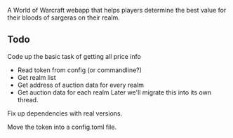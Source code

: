 A World of Warcraft webapp that helps players determine the best value for their bloods of sargeras on their realm.

Todo
----

Code up the basic task of getting all price info
  - Read token from config (or commandline?)
  - Get realm list
  - Get address of auction data for every realm
  - Get auction data for each realm
Later we'll migrate this into its own thread.

Fix up dependencies with real versions.

Move the token into a config.toml file.
